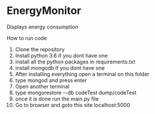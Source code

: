 # EnergyMonitor
Displays energy consumption 


How to run code
1. Clone the repository
2. Install python 3.6 if you dont have one
3. install all the python packages in requirements.txt
4. install mongodb if you dont have one
5. After installing everything open a terminal on this folder
6. type mongod and press enter
7. Open another terminal
8. type mongorestore --db codeTest dump/codeTest
9. once it is done run the main.py file
10. Go to browser and goto this site localhost:5000
